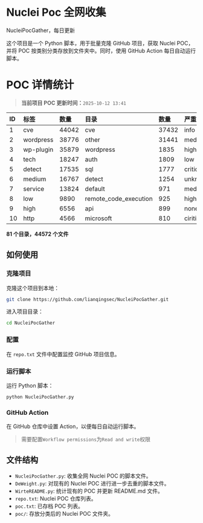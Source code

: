# Nuclei Poc 全网收集
NucleiPocGather，每日更新

这个项目是一个 Python 脚本，用于批量克隆 GitHub 项目，获取 Nuclei POC，并将 POC 按类别分类存放到文件夹中。同时，使用 GitHub Action 每日自动运行脚本。
# POC 详情统计

> **当前项目 POC 更新时间：**`2025-10-12 13:41`

| ID | 标签      | 数量 | 目录       | 数量 | 严重性   | 数量 |
|:---| :-------- | :--- | :--------- | :--- | :------- | :--- |
| 1 | cve | 44042 | cve | 37432 | info | 25273 |
| 2 | wordpress | 38776 | other | 31441 | medium | 24479 |
| 3 | wp-plugin | 35879 | wordpress | 1835 | high | 15234 |
| 4 | tech | 18247 | auth | 1809 | low | 11461 |
| 5 | detect | 17535 | sql | 1777 | critical | 8596 |
| 6 | medium | 16767 | detect | 1254 | unknown | 128 |
| 7 | service | 13824 | default | 971 | meduim | 4 |
| 8 | low | 9890 | remote_code_execution | 925 | hight | 3 |
| 9 | high | 6556 | api | 899 | none | 1 |
| 10 | http | 4566 | microsoft | 810 | ciritical | 1 |

**81 个目录，44572 个文件**
## 如何使用

### 克隆项目

克隆这个项目到本地：

```bash
git clone https://github.com/lianqingsec/NucleiPocGather.git
```

进入项目目录：

```bash
cd NucleiPocGather
```

### 配置

在 `repo.txt` 文件中配置监控 GitHub 项目信息。

### 运行脚本

运行 Python 脚本：

```bash
python NucleiPocGather.py
```

### GitHub Action

在 GitHub 仓库中设置 Action，以便每日自动运行脚本。

> 需要配置`Workflow permissions`为`Read and write`权限

## 文件结构

- `NucleiPocGather.py`: 收集全网 Nuclei POC 的脚本文件。
- `DeWeight.py`: 对现有的 Nuclei POC 进行进一步去重的脚本文件。
- `WirteREADME.py`: 统计现有的 POC 并更新 README.md 文件。
- `repo.txt`: Nuclei POC 仓库列表。
- `poc.txt`: 已存档 POC 列表。
- `poc/`: 存放分类后的 Nuclei POC 文件夹。

